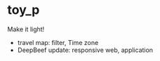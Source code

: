# toy_p
Make it light!
- travel map: filter, Time zone
- DeepBeef update: responsive web, application
